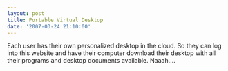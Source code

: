 ```yaml
---
layout: post
title: Portable Virtual Desktop
date: '2007-03-24 21:10:00'
---
```


Each user has their own personalized desktop in the cloud. So they can log into this website and have their computer download their desktop with all their programs and desktop documents available. Naaah....

